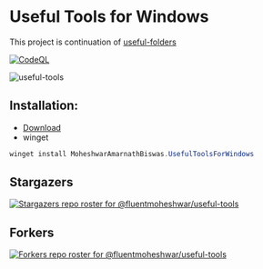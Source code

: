 # Useful Tools for Windows

This project is continuation of [useful-folders](https://github.com/fluentmoheshwar/useful-folders)

[![CodeQL](https://github.com/fluentmoheshwar/useful-tools/actions/workflows/codeql.yml/badge.svg)](https://github.com/fluentmoheshwar/useful-tools/actions/workflows/codeql.yml)

![useful-tools](https://socialify.git.ci/fluentmoheshwar/useful-tools/image?description=1&font=KoHo&forks=1&issues=1&language=1&name=1&owner=1&pulls=1&stargazers=1&theme=Dark)

## Installation:

-   [Download](https://github.com/fluentmoheshwar/useful-tools/releases/latest)
-   winget

```powershell
winget install MoheshwarAmarnathBiswas.UsefulToolsForWindows
```

## Stargazers

[![Stargazers repo roster for @fluentmoheshwar/useful-tools](https://reporoster.com/stars/dark/fluentmoheshwar/useful-tools)](https://github.com/fluentmoheshwar/useful-tools/stargazers)

## Forkers

[![Forkers repo roster for @fluentmoheshwar/useful-tools](https://reporoster.com/forks/dark/fluentmoheshwar/useful-tools)](https://github.com/fluentmoheshwar/useful-tools/network/members)

